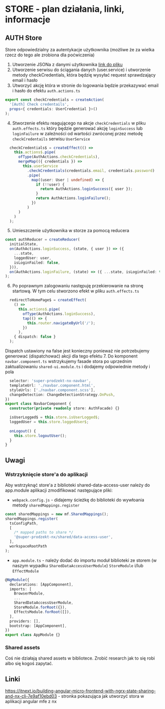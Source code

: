 # STORE - plan działania, linki, informacje
## AUTH Store
Store odpowiedzialny za autentykacje użytkownika (możliwe że za wielka rzecz do tego ale zrobiona dla poćwiczenia)

1. Utworzenie JSONa z danymi użytkownika [link do pliku](../libs/shared/data-access-user/assets/users.json)
2. Utworzenie serwisu do ściągania danych (user.service) i utworzenie metody checkCredentials, która będzię wysyłać request sprawdzający email i hasło
3. Utworzyć akcję która w stronie do logowania będzie przekazywać email i hasło do efektu `auth.actions.ts`
```ts
export const checkCredentials = createAction(
  '[Auth] Check credentails',
  props<{ credentials: UserCredential }>()
);
```
4. Stworzenie efektu reagującego na akcje `checkCredentials` w pliku `auth.effects.ts` który będzie generować akcję `loginSuccess` lub `loginFailure` w zależności od wartości zwróconej przez metodę `checkCredentails` serwisu `UserService`
```ts
  checkCredentials$ = createEffect(() =>
    this.actions$.pipe(
      ofType(AuthActions.checkCredentials),
      mergeMap(({ credentials }) =>
        this.userService
          .checkCredentials(credentials.email, credentials.password)
          .pipe(
            map((user: User | undefined) => {
              if (!!user) {
                return AuthActions.loginSuccess({ user });
              }
              return AuthActions.loginFailure();
            })
          )
      )
    )
  );
```
5. Umieszczenie użytkownika w storze za pomocą reducera
```ts 
const authReducer = createReducer(
  initialState,
  on(AuthActions.loginSuccess, (state, { user }) => ({
    ...state,
    loggedUser: user,
    isLoginFailed: false,
  })),
  on(AuthActions.loginFailure, (state) => ({ ...state, isLoginFailed: true }))
);
```
6. Po poprawnym zalogowaniu następuję przekierowanie na stronę startową. W tym celu stworzono efekt w pliku `auth.effects.ts`
```ts
  redirectToHomePage$ = createEffect(
    () =>
      this.actions$.pipe(
        ofType(AuthActions.loginSuccess),
        tap(() => {
          this.router.navigateByUrl('/');
        })
      ),
    { dispatch: false }
  );
  ```
  Dispatch ustawiony na false jest konieczny ponieważ nie potrzebujemy generować (dispatchować) akcji dla tego efektu
7. Do komponent `navbar.component.ts` wstrzykujemy fasade stora po uprzednim zaktualizowaniu `shared-ui.module.ts` i dodajemy odpowiednie metody i pola
```ts
  selector: 'super-prodzekt-nx-navbar',
  templateUrl: './navbar.component.html',
  styleUrls: ['./navbar.component.scss'],
  changeDetection: ChangeDetectionStrategy.OnPush,
})
export class NavbarComponent {
  constructor(private readonly store: AuthFacade) {}

  isUserLogged$ = this.store.isUserLogged$;
  loggedUser = this.store.loggedUser$;
  
  onLogout() {
    this.store.logoutUser();
  }
}
```



## Uwagi

### Wstrzyknięcie store'a do aplikacji
Aby wstrzyknąć store'a z biblioteki shared-data-access-user należy do app.module aplikacji zmodifikować następujące pliki:
* `webpack.config.js` - didajemy ścieżkę do biblioteki do wywłoania metody `sharedMappings.register`
```js
const sharedMappings = new mf.SharedMappings();
sharedMappings.register(
  tsConfigPath,
  [
    /* mapped paths to share */
    '@super-prodzekt-nx/shared/data-access-user',
  ],
  workspaceRootPath
);

```
* `app.module.ts` - należy dodać do importu moduł biblioteki ze storem (w naszym wypadku `SharedDataAccessUserModule`) `StoreModule` i/lub `EffectModule`
```ts
@NgModule({
  declarations: [AppComponent],
  imports: [
    BrowserModule,
    ...
    SharedDataAccessUserModule,
    StoreModule.forRoot({}),
    EffectsModule.forRoot([]),
  ],
  providers: [],
  bootstrap: [AppComponent],
})
export class AppModule {}
```
### Shared assets
Coś nie działają shared assets w bibliotece. Zrobić research jak to się robi albo się kogoś zapytać.

## Linki
https://itnext.io/building-angular-micro-frontend-with-ngrx-state-sharing-and-nx-cli-7e9af10ebd03 - stronka pokazująca jak utworzyć stora w aplikacji angular mfe z nx